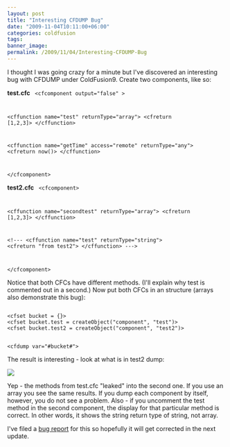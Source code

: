 ```yaml
---
layout: post
title: "Interesting CFDUMP Bug"
date: "2009-11-04T10:11:00+06:00"
categories: coldfusion 
tags: 
banner_image: 
permalink: /2009/11/04/Interesting-CFDUMP-Bug
---
```


I thought I was going crazy for a minute but I've discovered an interesting bug with CFDUMP under ColdFusion9. Create two components, like so:

<b>test.cfc</b>
<code>
&lt;cfcomponent output="false" &gt;

&lt;cffunction name="test" returnType="array"&gt;
	&lt;cfreturn [1,2,3]&gt;
&lt;/cffunction&gt;

&lt;cffunction name="getTime" access="remote" returnType="any"&gt;
	&lt;cfreturn now()&gt;
&lt;/cffunction&gt;

&lt;/cfcomponent&gt;
</code>

<b>test2.cfc</b>
<code>
&lt;cfcomponent&gt;
	
&lt;cffunction name="secondtest" returnType="array"&gt;
	&lt;cfreturn [1,2,3]&gt;
&lt;/cffunction&gt;

&lt;!---
&lt;cffunction name="test" returnType="string"&gt;
	&lt;cfreturn "from test2"&gt;
&lt;/cffunction&gt;
---&gt;

&lt;/cfcomponent&gt;
</code>

Notice that both CFCs have different methods. (I'll explain why test is commented out in a second.) Now put both CFCs in an structure (arrays also demonstrate this bug):

<code>
&lt;cfset bucket = {}&gt;
&lt;cfset bucket.test = createObject("component", "test")&gt;
&lt;cfset bucket.test2 = createObject("component", "test2")&gt;

&lt;cfdump var="#bucket#"&gt;
</code>

The result is interesting - look at what is in test2 dump:

<img src="https://static.raymondcamden.com/images/Screen shot 2009-11-04 at 9.27.28 AM.png" />

Yep - the methods from test.cfc "leaked" into the second one. If you use an array you see the same results. If you dump each component by itself, however, you do not see a problem. Also - if you uncomment the test method in the second component, the display for that particular method is correct. In other words, it shows the string return type of string, not array.

I've filed a <a href="http://cfbugs.adobe.com/cfbugreport/flexbugui/cfbugtracker/main.html#bugId=80579">bug report</a> for this so hopefully it will get corrected in the next update.